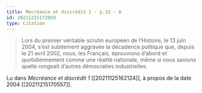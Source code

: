 ```yaml
---
title: Mécréance et discrédit 1 - p.15 - b
id: 20211215172958
type: Citation
---
```


> Lors du premier véritable scrutin européen de l’Histoire, le 13 juin 2004, s’est subitement aggravée la décadence politique que, depuis le 21 avril 2002, nous, les Français, éprouvions d’abord et quotidiennement comme une réalité nationale, même si nous savions quelle rongeait d’autres démocraties industrielles.

Lu dans *Mécréance et discrédit 1* [[20211125162124]], à propos de la date 2004 [[20211215170557]].